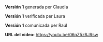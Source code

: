 **Versión 1** generada per Claudia

**Versión 1** verificada per Laura

**Versión 1** comunicada per Raúl

**URL del vídeo:** https://youtu.be/06qZ5zRJRsw

